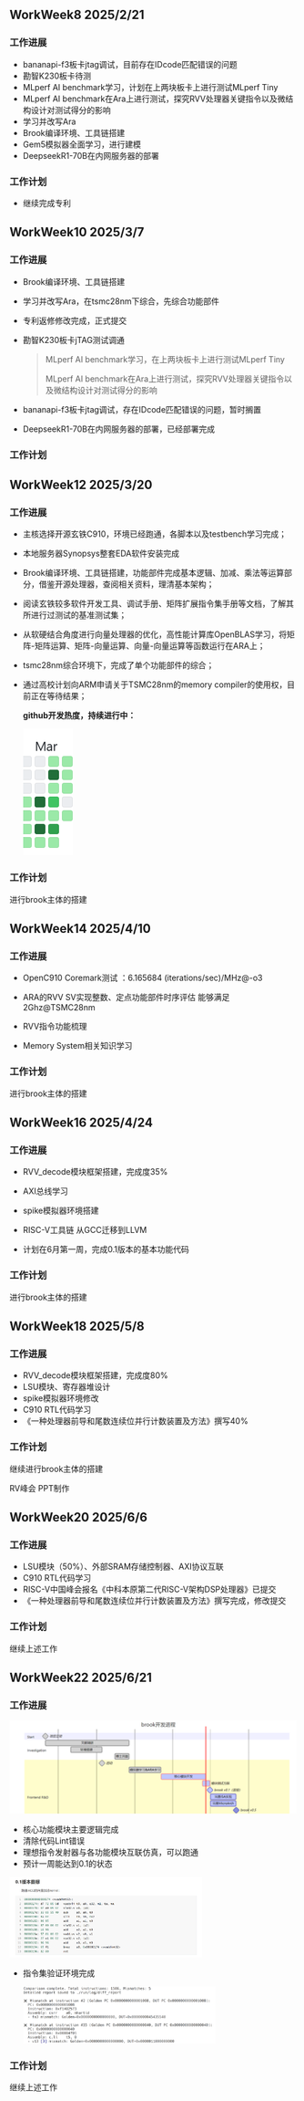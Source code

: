 ## WorkWeek8 2025/2/21

### 工作进展

- bananapi-f3板卡jtag调试，目前存在IDcode匹配错误的问题
- 勘智K230板卡待测
- MLperf AI benchmark学习，计划在上两块板卡上进行测试MLperf Tiny 
- MLperf AI benchmark在Ara上进行测试，探究RVV处理器关键指令以及微结构设计对测试得分的影响
- 学习并改写Ara
- Brook编译环境、工具链搭建
- Gem5模拟器全面学习，进行建模
- DeepseekR1-70B在内网服务器的部署

### 工作计划

- 继续完成专利



## WorkWeek10 2025/3/7

### 工作进展

- Brook编译环境、工具链搭建
- 学习并改写Ara，在tsmc28nm下综合，先综合功能部件
- 专利返修修改完成，正式提交

- 勘智K230板卡jTAG测试调通

  > MLperf AI benchmark学习，在上两块板卡上进行测试MLperf Tiny 
  >
  > MLperf AI benchmark在Ara上进行测试，探究RVV处理器关键指令以及微结构设计对测试得分的影响

- bananapi-f3板卡jtag调试，存在IDcode匹配错误的问题，暂时搁置

- DeepseekR1-70B在内网服务器的部署，已经部署完成

### 工作计划





## WorkWeek12 2025/3/20

### 工作进展

- 主核选择开源玄铁C910，环境已经跑通，各脚本以及testbench学习完成；

- 本地服务器Synopsys整套EDA软件安装完成

- Brook编译环境、工具链搭建，功能部件完成基本逻辑、加减、乘法等运算部分，借鉴开源处理器，查阅相关资料，理清基本架构；

- 阅读玄铁较多软件开发工具、调试手册、矩阵扩展指令集手册等文档，了解其所进行过测试的基准测试集；

- 从软硬结合角度进行向量处理器的优化，高性能计算库OpenBLAS学习，将矩阵-矩阵运算、矩阵-向量运算、向量-向量运算等函数运行在ARA上；

- tsmc28nm综合环境下，完成了单个功能部件的综合；

- 通过高校计划向ARM申请关于TSMC28nm的memory compiler的使用权，目前正在等待结果；

  

  **github开发热度，持续进行中：**

  ![image-20250320233234613](images/image-20250320233234613.png)

### 工作计划

进行brook主体的搭建



## WorkWeek14 2025/4/10

### 工作进展

- OpenC910 Coremark测试 ：6.165684 (iterations/sec)/MHz@-o3

- ARA的RVV SV实现整数、定点功能部件时序评估 能够满足2Ghz@TSMC28nm

- RVV指令功能梳理

- Memory System相关知识学习

### 工作计划

进行brook主体的搭建

















































## WorkWeek16 2025/4/24

### 工作进展

- RVV_decode模块框架搭建，完成度35%

- AXI总线学习

- spike模拟器环境搭建

- RISC-V工具链 从GCC迁移到LLVM

- 计划在6月第一周，完成0.1版本的基本功能代码


### 工作计划

进行brook主体的搭建



























## WorkWeek18 2025/5/8

### 工作进展

- RVV_decode模块框架搭建，完成度80%
- LSU模块、寄存器堆设计
- spike模拟器环境修改
- C910 RTL代码学习
- 《一种处理器前导和尾数连续位并行计数装置及方法》撰写40%

### 工作计划

继续进行brook主体的搭建

RV峰会 PPT制作





















## WorkWeek20 2025/6/6

### 工作进展

- LSU模块（50%）、外部SRAM存储控制器、AXI协议互联
- C910 RTL代码学习
- RISC-V中国峰会报名《中科本原第二代RISC-V架构DSP处理器》已提交
- 《一种处理器前导和尾数连续位并行计数装置及方法》撰写完成，修改提交

### 工作计划

继续上述工作



























## WorkWeek22 2025/6/21

### 工作进展

 <img src="images/image-20250620004447473.png" alt="image-20250620004447473" style="zoom: 50%;" />

- 核心功能模块主要逻辑完成
- 清除代码Lint错误
- 理想指令发射器与各功能模块互联仿真，可以跑通
- 预计一周能达到0.1的状态

<img src="images/image-20250620004256448.png" alt="image-20250620004256448" style="zoom:33%;" />

- 指令集验证环境完成

  <img src="images/image-20250620004350611.png" alt="image-20250620004350611" style="zoom: 33%;" />

  

### 工作计划

继续上述工作
